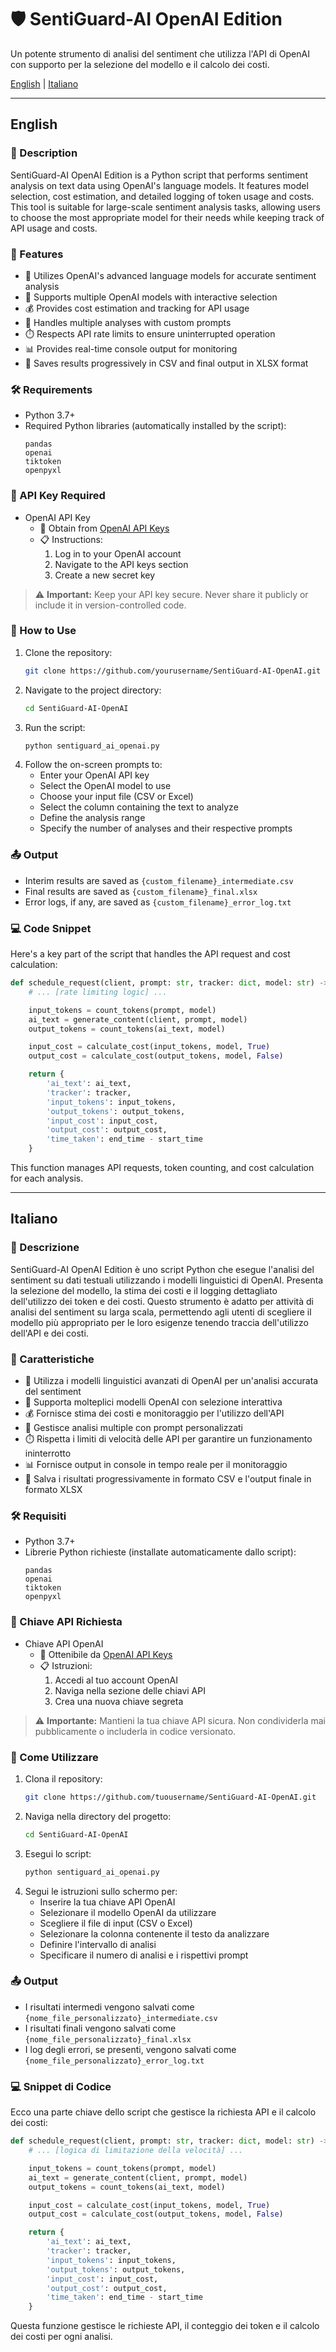 # 🛡️ SentiGuard-AI OpenAI Edition

Un potente strumento di analisi del sentiment che utilizza l'API di OpenAI con supporto per la selezione del modello e il calcolo dei costi.

[English](#english) | [Italiano](#italiano)

---

## English

### 📝 Description
SentiGuard-AI OpenAI Edition is a Python script that performs sentiment analysis on text data using OpenAI's language models. It features model selection, cost estimation, and detailed logging of token usage and costs. This tool is suitable for large-scale sentiment analysis tasks, allowing users to choose the most appropriate model for their needs while keeping track of API usage and costs.

### 🌟 Features
- 🧠 Utilizes OpenAI's advanced language models for accurate sentiment analysis
- 🔢 Supports multiple OpenAI models with interactive selection
- 💰 Provides cost estimation and tracking for API usage
- 🔄 Handles multiple analyses with custom prompts
- ⏱️ Respects API rate limits to ensure uninterrupted operation
- 📊 Provides real-time console output for monitoring
- 💾 Saves results progressively in CSV and final output in XLSX format

### 🛠️ Requirements
- Python 3.7+
- Required Python libraries (automatically installed by the script):
  ```
  pandas
  openai
  tiktoken
  openpyxl
  ```

### 🔑 API Key Required
- OpenAI API Key
  - 🔗 Obtain from [OpenAI API Keys](https://platform.openai.com/api-keys)
  - 📋 Instructions:
    1. Log in to your OpenAI account
    2. Navigate to the API keys section
    3. Create a new secret key

> ⚠️ **Important:** Keep your API key secure. Never share it publicly or include it in version-controlled code.

### 🚀 How to Use
1. Clone the repository:
   ```bash
   git clone https://github.com/yourusername/SentiGuard-AI-OpenAI.git
   ```
2. Navigate to the project directory:
   ```bash
   cd SentiGuard-AI-OpenAI
   ```
3. Run the script:
   ```bash
   python sentiguard_ai_openai.py
   ```
4. Follow the on-screen prompts to:
   - Enter your OpenAI API key
   - Select the OpenAI model to use
   - Choose your input file (CSV or Excel)
   - Select the column containing the text to analyze
   - Define the analysis range
   - Specify the number of analyses and their respective prompts

### 📤 Output
- Interim results are saved as `{custom_filename}_intermediate.csv`
- Final results are saved as `{custom_filename}_final.xlsx`
- Error logs, if any, are saved as `{custom_filename}_error_log.txt`

### 💻 Code Snippet
Here's a key part of the script that handles the API request and cost calculation:

```python
def schedule_request(client, prompt: str, tracker: dict, model: str) -> dict:
    # ... [rate limiting logic] ...

    input_tokens = count_tokens(prompt, model)
    ai_text = generate_content(client, prompt, model)
    output_tokens = count_tokens(ai_text, model)

    input_cost = calculate_cost(input_tokens, model, True)
    output_cost = calculate_cost(output_tokens, model, False)

    return {
        'ai_text': ai_text,
        'tracker': tracker,
        'input_tokens': input_tokens,
        'output_tokens': output_tokens,
        'input_cost': input_cost,
        'output_cost': output_cost,
        'time_taken': end_time - start_time
    }
```

This function manages API requests, token counting, and cost calculation for each analysis.

---

## Italiano

### 📝 Descrizione
SentiGuard-AI OpenAI Edition è uno script Python che esegue l'analisi del sentiment su dati testuali utilizzando i modelli linguistici di OpenAI. Presenta la selezione del modello, la stima dei costi e il logging dettagliato dell'utilizzo dei token e dei costi. Questo strumento è adatto per attività di analisi del sentiment su larga scala, permettendo agli utenti di scegliere il modello più appropriato per le loro esigenze tenendo traccia dell'utilizzo dell'API e dei costi.

### 🌟 Caratteristiche
- 🧠 Utilizza i modelli linguistici avanzati di OpenAI per un'analisi accurata del sentiment
- 🔢 Supporta molteplici modelli OpenAI con selezione interattiva
- 💰 Fornisce stima dei costi e monitoraggio per l'utilizzo dell'API
- 🔄 Gestisce analisi multiple con prompt personalizzati
- ⏱️ Rispetta i limiti di velocità delle API per garantire un funzionamento ininterrotto
- 📊 Fornisce output in console in tempo reale per il monitoraggio
- 💾 Salva i risultati progressivamente in formato CSV e l'output finale in formato XLSX

### 🛠️ Requisiti
- Python 3.7+
- Librerie Python richieste (installate automaticamente dallo script):
  ```
  pandas
  openai
  tiktoken
  openpyxl
  ```

### 🔑 Chiave API Richiesta
- Chiave API OpenAI
  - 🔗 Ottenibile da [OpenAI API Keys](https://platform.openai.com/api-keys)
  - 📋 Istruzioni:
    1. Accedi al tuo account OpenAI
    2. Naviga nella sezione delle chiavi API
    3. Crea una nuova chiave segreta

> ⚠️ **Importante:** Mantieni la tua chiave API sicura. Non condividerla mai pubblicamente o includerla in codice versionato.

### 🚀 Come Utilizzare
1. Clona il repository:
   ```bash
   git clone https://github.com/tuousername/SentiGuard-AI-OpenAI.git
   ```
2. Naviga nella directory del progetto:
   ```bash
   cd SentiGuard-AI-OpenAI
   ```
3. Esegui lo script:
   ```bash
   python sentiguard_ai_openai.py
   ```
4. Segui le istruzioni sullo schermo per:
   - Inserire la tua chiave API OpenAI
   - Selezionare il modello OpenAI da utilizzare
   - Scegliere il file di input (CSV o Excel)
   - Selezionare la colonna contenente il testo da analizzare
   - Definire l'intervallo di analisi
   - Specificare il numero di analisi e i rispettivi prompt

### 📤 Output
- I risultati intermedi vengono salvati come `{nome_file_personalizzato}_intermediate.csv`
- I risultati finali vengono salvati come `{nome_file_personalizzato}_final.xlsx`
- I log degli errori, se presenti, vengono salvati come `{nome_file_personalizzato}_error_log.txt`

### 💻 Snippet di Codice
Ecco una parte chiave dello script che gestisce la richiesta API e il calcolo dei costi:

```python
def schedule_request(client, prompt: str, tracker: dict, model: str) -> dict:
    # ... [logica di limitazione della velocità] ...

    input_tokens = count_tokens(prompt, model)
    ai_text = generate_content(client, prompt, model)
    output_tokens = count_tokens(ai_text, model)

    input_cost = calculate_cost(input_tokens, model, True)
    output_cost = calculate_cost(output_tokens, model, False)

    return {
        'ai_text': ai_text,
        'tracker': tracker,
        'input_tokens': input_tokens,
        'output_tokens': output_tokens,
        'input_cost': input_cost,
        'output_cost': output_cost,
        'time_taken': end_time - start_time
    }
```

Questa funzione gestisce le richieste API, il conteggio dei token e il calcolo dei costi per ogni analisi.
